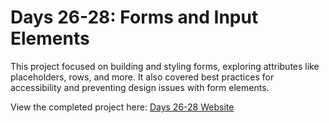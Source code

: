 # Days 26-28: Forms and Input Elements

This project focused on building and styling forms, exploring attributes like placeholders, rows, and more. It also covered best practices for accessibility and preventing design issues with form elements.

View the completed project here: [Days 26-28 Website](https://maximilian-days-26-28.netlify.app/)